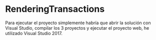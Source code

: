 # RenderingTransactions
Para ejecutar el proyecto simplemente habría que abrir la solución con Visual Studio, compilar los 3 proyectos y ejecutar el proyecto web, he utilizado Visual Studio 2017.
